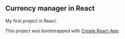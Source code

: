 ## Currency manager in React

My first project in React.

This project was bootstrapped with [Create React App](https://github.com/facebook/create-react-app).